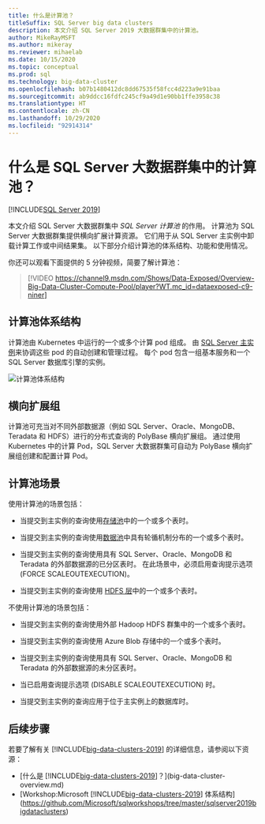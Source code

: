 ```yaml
---
title: 什么是计算池？
titleSuffix: SQL Server big data clusters
description: 本文介绍 SQL Server 2019 大数据群集中的计算池。
author: MikeRayMSFT
ms.author: mikeray
ms.reviewer: mihaelab
ms.date: 10/15/2020
ms.topic: conceptual
ms.prod: sql
ms.technology: big-data-cluster
ms.openlocfilehash: b07b1480412dc8dd67535f58fcc4d223a9e91baa
ms.sourcegitcommit: ab9ddcc16fdfc245cf9a49d1e90bb1ffe3958c38
ms.translationtype: HT
ms.contentlocale: zh-CN
ms.lasthandoff: 10/29/2020
ms.locfileid: "92914314"
---
```

# <a name="what-are-compute-pools-in-a-sql-server-big-data-cluster"></a>什么是 SQL Server 大数据群集中的计算池？

[!INCLUDE[SQL Server 2019](../includes/applies-to-version/sqlserver2019.md)]

本文介绍 SQL Server 大数据群集中 *SQL Server 计算池* 的作用。 计算池为 SQL Server 大数据群集提供横向扩展计算资源。 它们用于从 SQL Server 主实例中卸载计算工作或中间结果集。 以下部分介绍计算池的体系结构、功能和使用情况。

你还可以观看下面提供的 5 分钟视频，简要了解计算池：

> [!VIDEO https://channel9.msdn.com/Shows/Data-Exposed/Overview-Big-Data-Cluster-Compute-Pool/player?WT.mc_id=dataexposed-c9-niner]

## <a name="compute-pool-architecture"></a>计算池体系结构

计算池由 Kubernetes 中运行的一个或多个计算 pod 组成。 由 [SQL Server 主实例](concept-master-instance.md)来协调这些 pod 的自动创建和管理过程。 每个 pod 包含一组基本服务和一个 SQL Server 数据库引擎的实例。

![计算池体系结构](media/concept-compute-pool/compute-pool-architecture.png)

## <a name="scale-out-groups"></a>横向扩展组

计算池可充当对不同外部数据源（例如 SQL Server、Oracle、MongoDB、Teradata 和 HDFS）进行的分布式查询的 PolyBase 横向扩展组。 通过使用 Kubernetes 中的计算 Pod，SQL Server 大数据群集可自动为 PolyBase 横向扩展组创建和配置计算 Pod。

## <a name="compute-pool-scenarios"></a>计算池场景

使用计算池的场景包括：

- 当提交到主实例的查询使用[存储池](concept-storage-pool.md)中的一个或多个表时。

- 当提交到主实例的查询使用[数据池](concept-data-pool.md)中具有轮循机制分布的一个或多个表时。

- 当提交到主实例的查询使用具有 SQL Server、Oracle、MongoDB 和 Teradata 的外部数据源的已分区表时。 在此场景中，必须启用查询提示选项 (FORCE SCALEOUTEXECUTION)。

- 当提交到主实例的查询使用 [HDFS 层](hdfs-tiering.md)中的一个或多个表时。

不使用计算池的场景包括：

- 当提交到主实例的查询使用外部 Hadoop HDFS 群集中的一个或多个表时。

- 当提交到主实例的查询使用 Azure Blob 存储中的一个或多个表时。

- 当提交到主实例的查询使用具有 SQL Server、Oracle、MongoDB 和 Teradata 的外部数据源的未分区表时。

- 当已启用查询提示选项 (DISABLE SCALEOUTEXECUTION) 时。

- 当提交到主实例的查询应用于位于主实例上的数据库时。

## <a name="next-steps"></a>后续步骤

若要了解有关 [!INCLUDE[big-data-clusters-2019](../includes/ssbigdataclusters-ss-nover.md)] 的详细信息，请参阅以下资源：

- [什么是 [!INCLUDE[big-data-clusters-2019](../includes/ssbigdataclusters-ver15.md)]？](big-data-cluster-overview.md)
- [Workshop:Microsoft [!INCLUDE[big-data-clusters-2019](../includes/ssbigdataclusters-ss-nover.md)] 体系结构](https://github.com/Microsoft/sqlworkshops/tree/master/sqlserver2019bigdataclusters)

